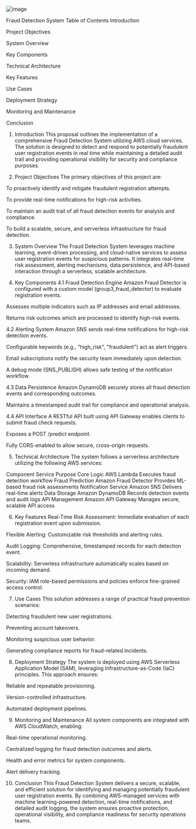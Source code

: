 ![image](https://github.com/user-attachments/assets/cae90646-86eb-40f9-81de-86d570d4231d)

Fraud Detection System
Table of Contents
Introduction

Project Objectives

System Overview

Key Components

Technical Architecture

Key Features

Use Cases

Deployment Strategy

Monitoring and Maintenance

Conclusion

1. Introduction
This proposal outlines the implementation of a comprehensive Fraud Detection System utilizing AWS cloud services. The solution is designed to detect and respond to potentially fraudulent user registration events in real time while maintaining a detailed audit trail and providing operational visibility for security and compliance purposes.

2. Project Objectives
The primary objectives of this project are:

To proactively identify and mitigate fraudulent registration attempts.

To provide real-time notifications for high-risk activities.

To maintain an audit trail of all fraud detection events for analysis and compliance.

To build a scalable, secure, and serverless infrastructure for fraud detection.

3. System Overview
The Fraud Detection System leverages machine learning, event-driven processing, and cloud-native services to assess user registration events for suspicious patterns. It integrates real-time risk assessment, alerting mechanisms, data persistence, and API-based interaction through a serverless, scalable architecture.

4. Key Components
4.1 Fraud Detection Engine
Amazon Fraud Detector is configured with a custom model (group3_fraud_detector) to evaluate registration events.

Assesses multiple indicators such as IP addresses and email addresses.

Returns risk outcomes which are processed to identify high-risk events.

4.2 Alerting System
Amazon SNS sends real-time notifications for high-risk detection events.

Configurable keywords (e.g., "high_risk", "fraudulent") act as alert triggers.

Email subscriptions notify the security team immediately upon detection.

A debug mode (SNS_PUBLISH) allows safe testing of the notification workflow.

4.3 Data Persistence
Amazon DynamoDB securely stores all fraud detection events and corresponding outcomes.

Maintains a timestamped audit trail for compliance and operational analysis.

4.4 API Interface
A RESTful API built using API Gateway enables clients to submit fraud check requests.

Exposes a POST /predict endpoint.

Fully CORS-enabled to allow secure, cross-origin requests.

5. Technical Architecture
The system follows a serverless architecture utilizing the following AWS services:

Component	Service	Purpose
Core Logic	AWS Lambda	Executes fraud detection workflow
Fraud Prediction	Amazon Fraud Detector	Provides ML-based fraud risk assessments
Notification Service	Amazon SNS	Delivers real-time alerts
Data Storage	Amazon DynamoDB	Records detection events and audit logs
API Management	Amazon API Gateway	Manages secure, scalable API access

6. Key Features
Real-Time Risk Assessment: Immediate evaluation of each registration event upon submission.

Flexible Alerting: Customizable risk thresholds and alerting rules.

Audit Logging: Comprehensive, timestamped records for each detection event.

Scalability: Serverless infrastructure automatically scales based on incoming demand.

Security: IAM role-based permissions and policies enforce fine-grained access control.

7. Use Cases
This solution addresses a range of practical fraud prevention scenarios:

Detecting fraudulent new user registrations.

Preventing account takeovers.

Monitoring suspicious user behavior.

Generating compliance reports for fraud-related incidents.

8. Deployment Strategy
The system is deployed using AWS Serverless Application Model (SAM), leveraging Infrastructure-as-Code (IaC) principles. This approach ensures:

Reliable and repeatable provisioning.

Version-controlled infrastructure.

Automated deployment pipelines.

9. Monitoring and Maintenance
All system components are integrated with AWS CloudWatch, enabling:

Real-time operational monitoring.

Centralized logging for fraud detection outcomes and alerts.

Health and error metrics for system components.

Alert delivery tracking.

10. Conclusion
This Fraud Detection System delivers a secure, scalable, and efficient solution for identifying and managing potentially fraudulent user registration events. By combining AWS-managed services with machine learning-powered detection, real-time notifications, and detailed audit logging, the system ensures proactive protection, operational visibility, and compliance readiness for security operations teams.
